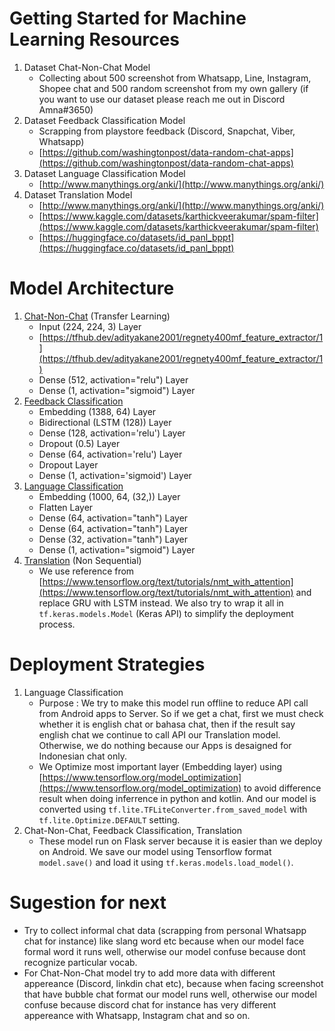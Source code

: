 # Getting Started for Machine Learning Resources

1. Dataset Chat-Non-Chat Model
   - Collecting about 500 screenshot from Whatsapp, Line, Instagram, Shopee chat and 500 random screenshot from my own gallery (if you want to use our dataset please reach me out in Discord Amna#3650)
2. Dataset Feedback Classification Model
   - Scrapping from playstore feedback (Discord, Snapchat, Viber, Whatsapp)
   - [https://github.com/washingtonpost/data-random-chat-apps](https://github.com/washingtonpost/data-random-chat-apps)
3. Dataset Language Classification Model
   - [http://www.manythings.org/anki/](http://www.manythings.org/anki/)
4. Dataset Translation Model
   - [http://www.manythings.org/anki/](http://www.manythings.org/anki/) 
   - [https://www.kaggle.com/datasets/karthickveerakumar/spam-filter](https://www.kaggle.com/datasets/karthickveerakumar/spam-filter)
   - [https://huggingface.co/datasets/id_panl_bppt](https://huggingface.co/datasets/id_panl_bppt)

# Model Architecture
1. [Chat-Non-Chat](code/chat_non_chat/) (Transfer Learning)
    - Input (224, 224, 3) Layer 
    - [https://tfhub.dev/adityakane2001/regnety400mf_feature_extractor/1](https://tfhub.dev/adityakane2001/regnety400mf_feature_extractor/1)
    - Dense (512, activation="relu") Layer
    - Dense (1, activation="sigmoid") Layer
2. [Feedback Classification](code/feedbacks/)
    - Embedding (1388, 64) Layer
    - Bidirectional (LSTM (128)) Layer
    - Dense (128, activation='relu') Layer
    - Dropout (0.5) Layer
    - Dense (64, activation='relu') Layer
    - Dropout Layer 
    - Dense (1, activation='sigmoid') Layer
3. [Language Classification](code/binary_language_classification/)
    - Embedding (1000, 64, (32,)) Layer
    - Flatten Layer
    - Dense (64, activation="tanh") Layer
    - Dense (64, activation="tanh") Layer
    - Dense (32, activation="tanh") Layer
    - Dense (1, activation="sigmoid") Layer
4. [Translation](code/translation/) (Non Sequential)
    - We use reference from [https://www.tensorflow.org/text/tutorials/nmt_with_attention](https://www.tensorflow.org/text/tutorials/nmt_with_attention) and replace GRU with LSTM instead. We also try to wrap it all in ```tf.keras.models.Model``` (Keras API) to simplify the deployment process.

# Deployment Strategies
1. Language Classification
    - Purpose : We try to make this model run offline to reduce API call from Android apps to Server. So if we get a chat, first we must check whether it is english chat or bahasa chat, then if the result say english chat we continue to call API our Translation model. Otherwise, we do nothing because our Apps is desaigned for Indonesian chat only. 
    - We Optimize most important layer (Embedding layer) using [https://www.tensorflow.org/model_optimization](https://www.tensorflow.org/model_optimization) to avoid difference result when doing inferrence in python and kotlin. And our model is converted using ```tf.lite.TFLiteConverter.from_saved_model``` with ```tf.lite.Optimize.DEFAULT``` setting.
2. Chat-Non-Chat, Feedback Classification, Translation
    - These model run on Flask server because it is easier than we deploy on Android. We save our model using Tensorflow format ```model.save()``` and load it using ```tf.keras.models.load_model()```.

# Sugestion for next
- Try to collect informal chat data (scrapping from personal Whatsapp chat for instance) like slang word etc because when our model face formal word it runs well, otherwise our model confuse because dont recognize particular vocab.
- For Chat-Non-Chat model try to add more data with different appereance (Discord, linkdin chat etc), because when facing screenshot that have bubble chat format our model runs well, otherwise our model confuse because discord chat for instance has very different appereance with Whatsapp, Instagram chat and so on.